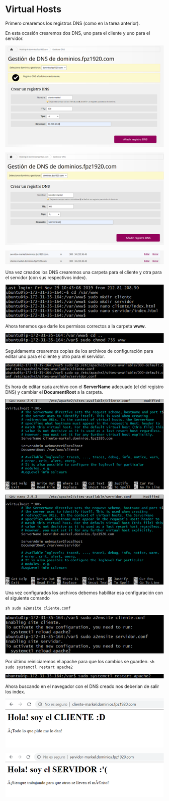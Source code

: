 # Virtual Hosts

Primero crearemos los registros DNS (como en la tarea anterior).

En esta ocasión crearemos dos DNS, uno para el cliente y uno para el servidor.

![](awsImages4/aws-cliente-dns.png)

![](awsImages4/aws-servidor-dns.png)

![](awsImages4/aws-dns-creado.png)

Una vez creados los DNS crearemos una carpeta para el cliente y otra para el servidor (con sus respectivos index).

![](awsImages4/aws-crear-carpetas.png)

Ahora tenemos que darle los permisos correctos a la carpeta **www**.

![](awsImages4/aws-permisos-www.png)

Seguidamente crearemos copias de los archivos de configuración para editar uno para el cliente y otro para el servidor.

![](awsImages4/aws-crear-copias.png)

Es hora de editar cada archivo con el **ServerName** adecuado (el del registro DNS) y cambiar el **DocumentRoot** a la carpeta.

![](awsImages4/aws-cliente-conf.png)

![](awsImages4/aws-servidor-conf.png)

Una vez configurados los archivos debemos habilitar esa configuración con el siguiente comando

`sh sudo a2ensite cliente.conf`

![](awsImages4/aws-a2ensite.png)

Por último reiniciaremos el apache para que los cambios se guarden.
`sh sudo systemctl restart apache2`

![](awsImages4/aws-restart-apache.png)

Ahora buscando en el navegador con el DNS creado nos deberian de salir los index.

![](awsImages4/aws-cliente-html.png)

![](awsImages4/aws-servidor-html.png)
